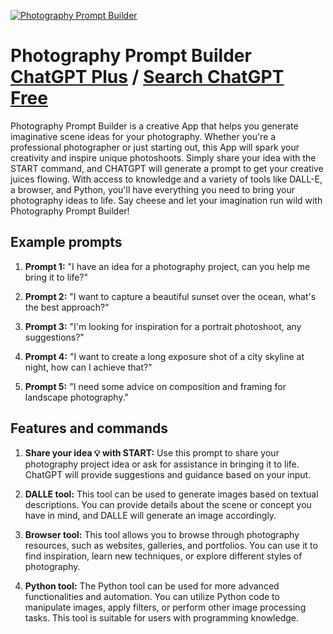 
[![Photography Prompt Builder](https://files.oaiusercontent.com/file-jbp1HkIM52tMCDu9b13PR1iL?se=2123-10-16T02%3A32%3A01Z&sp=r&sv=2021-08-06&sr=b&rscc=max-age%3D31536000%2C%20immutable&rscd=attachment%3B%20filename%3D04422606-214c-4334-94cf-936a0213715e.png&sig=UOO1E0ZtTI3uV9GEM%2BoQ56PhqgnYizCpZBd7pyhh3sM%3D)](https://chat.openai.com/g/g-e3aPhjsBA-photography-prompt-builder)

# Photography Prompt Builder [ChatGPT Plus](https://chat.openai.com/g/g-e3aPhjsBA-photography-prompt-builder) / [Search ChatGPT Free](https://gptcall.net/index.html#/?search=Photography%20Prompt%20Builder)

Photography Prompt Builder is a creative App that helps you generate imaginative scene ideas for your photography. Whether you're a professional photographer or just starting out, this App will spark your creativity and inspire unique photoshoots. Simply share your idea with the START command, and CHATGPT will generate a prompt to get your creative juices flowing. With access to knowledge and a variety of tools like DALL-E, a browser, and Python, you'll have everything you need to bring your photography ideas to life. Say cheese and let your imagination run wild with Photography Prompt Builder!

## Example prompts

1. **Prompt 1:** "I have an idea for a photography project, can you help me bring it to life?"

2. **Prompt 2:** "I want to capture a beautiful sunset over the ocean, what's the best approach?"

3. **Prompt 3:** "I'm looking for inspiration for a portrait photoshoot, any suggestions?"

4. **Prompt 4:** "I want to create a long exposure shot of a city skyline at night, how can I achieve that?"

5. **Prompt 5:** "I need some advice on composition and framing for landscape photography."

## Features and commands

1. **Share your idea 💡 with START:** Use this prompt to share your photography project idea or ask for assistance in bringing it to life. ChatGPT will provide suggestions and guidance based on your input.

2. **DALLE tool:** This tool can be used to generate images based on textual descriptions. You can provide details about the scene or concept you have in mind, and DALLE will generate an image accordingly.

3. **Browser tool:** This tool allows you to browse through photography resources, such as websites, galleries, and portfolios. You can use it to find inspiration, learn new techniques, or explore different styles of photography.

4. **Python tool:** The Python tool can be used for more advanced functionalities and automation. You can utilize Python code to manipulate images, apply filters, or perform other image processing tasks. This tool is suitable for users with programming knowledge.


